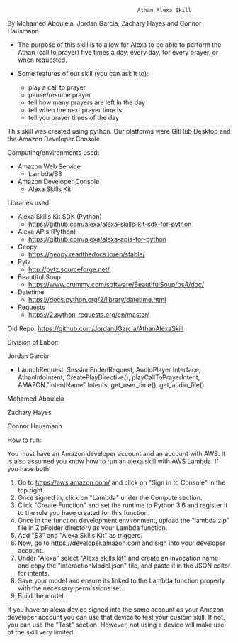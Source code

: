                                              Athan Alexa Skill

By Mohamed Aboulela, Jordan Garcia, Zachary Hayes and Connor Hausmann

- The purpose of this skill is to allow for Alexa to be able to perform the Athan (call to prayer) five times a day, every day,
for every prayer, or when requested.

- Some features of our skill (you can ask it to):
  - play a call to prayer
  - pause/resume prayer
  - tell how many prayers are left in the day
  - tell when the next prayer time is
  - tell you prayer times of the day

This skill was created using python. Our platforms were GitHub Desktop and the Amazon Developer Console.

Computing/environments used: 
  - Amazon Web Service
    - Lambda/S3
  - Amazon Developer Console
    - Alexa Skills Kit
  
  
Libraries used: 
 
  - Alexa Skills Kit SDK (Python)
    - https://github.com/alexa/alexa-skills-kit-sdk-for-python
  - Alexa APIs (Python)
    - https://github.com/alexa/alexa-apis-for-python
  - Geopy
    - https://geopy.readthedocs.io/en/stable/
  - Pytz
    - http://pytz.sourceforge.net/
  - Beautiful Soup
    - https://www.crummy.com/software/BeautifulSoup/bs4/doc/
  - Datetime
    - https://docs.python.org/2/library/datetime.html
  - Requests
    - https://2.python-requests.org/en/master/
    
    
    
 Old Repo: https://github.com/JordanJGarcia/AthanAlexaSkill
 
 
 
 Division of Labor:
 
 Jordan Garcia
  - LaunchRequest, SessionEndedRequest, AudioPlayer Interface, AthanInfoIntent, CreatePlayDirective(), 
    playCallToPrayerIntent, AMAZON."intentName" Intents, get_user_time(), get_audio_file() 
    
 Mohamed Aboulela
 
 
 Zachary Hayes
 
 
 Connor Hausmann
       
    
How to run: 

You must have an Amazon developer account and an account with AWS. It is also assumed you know how to run an alexa skill with AWS Lambda. If you have both:

1) Go to https://aws.amazon.com/ and click on "Sign in to Console" in the top right. 
2) Once signed in, click on "Lambda" under the Compute section.
3) Click "Create Function" and set the runtime to Python 3.6 and register it to the role you have created for this function. 
4) Once in the function development environment, upload the "lambda.zip" file in ZipFolder directory as your Lambda function. 
5) Add "S3" and "Alexa Skills Kit" as triggers.
6) Now, go to https://developer.amazon.com and sign into your developer account. 
7) Under "Alexa" select "Alexa skills kit" and create an Invocation name and copy the "interactionModel.json" file, and paste it in the JSON editor for intents.
8) Save your model and ensure its linked to the Lambda function properly with the necessary permissions set. 
9) Build the model.

If you have an alexa device signed into the same account as your Amazon developer account you can use that device to test your custom skill. If not, you can use the "Test" section. However, not using a device will make use of the skill very limited. 
